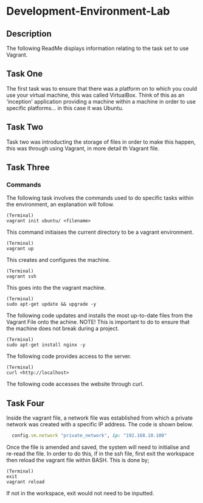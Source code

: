 # Development-Environment-Lab

## Description
The following ReadMe displays information relating to the task set to use Vagrant.

## Task One
The first task was to ensure that there was a platform on to which you could use your virtual machine, this was called VirtualBox. Think of this as an 'inception' application providing a machine within a machine in order to use specific platforms... in this case it was Ubuntu.

## Task Two
Task two was introducting the storage of files in order to make this happen, this was through using Vagrant, in more detail th Vagrant file.

## Task Three
### Commands
The following task involves the commands used to do specific tasks within the environment, an explanation will follow.

```
(Terminal)
vagrant init ubuntu/ <filename>
```
This command initiaises the current directory to be a vagrant environment.

```
(Terminal)
vagrant up
```
This creates and configures the machine.

```
(Terminal)
vagrant ssh
```

This goes into the the vagrant machine.

```
(Terminal)
sudo apt-get update && upgrade -y
```
The following code updates and installs the most up-to-date files from the Vagrant File onto the achine. NOTE! This is important to do to ensure that the machine does not break during a project.

```
(Terminal)
sudo apt-get install nginx -y
```
The following code provides access to the server.

```
(Terminal)
curl <http://localhost>
```
The following code accesses the website through curl.

## Task Four
Inside the vagrant file, a network file was established from which a private network was created with a specific IP address. The code is shown below.

```rb
  config.vm.network "private_network", ip: "192.168.10.100"
```

Once the file is amended and saved, the system will need to initialise and re-read the file. In order to do this, if in the ssh file, first exit the workspace then reload the vagrant file within BASH. This is done by;

```
(Terminal)
exit
vagrant reload
```
If not in the workspace, exit would not need to be inputted.
